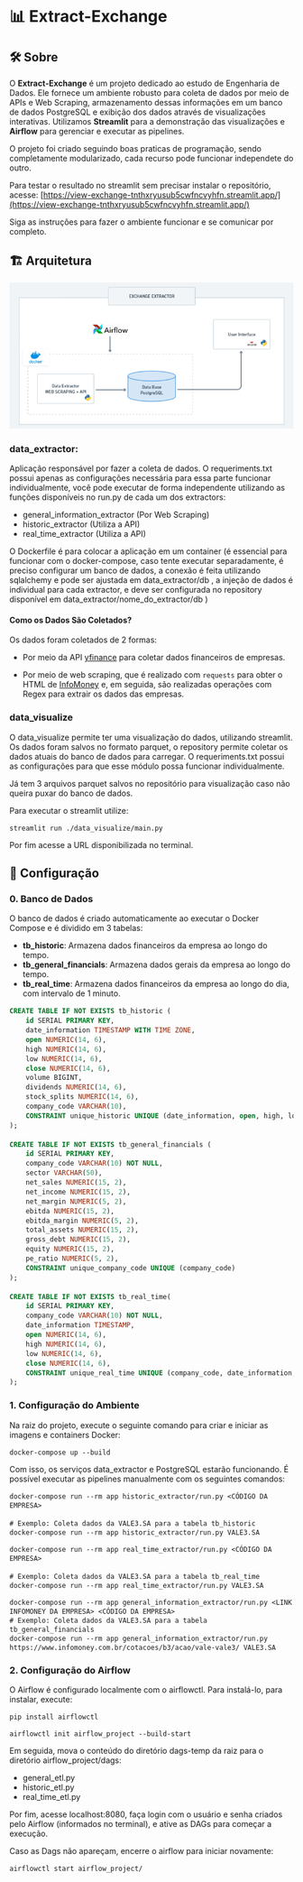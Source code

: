 # 📊 **Extract-Exchange**

## 🛠️ Sobre

O **Extract-Exchange** é um projeto dedicado ao estudo de Engenharia de Dados. Ele fornece um ambiente robusto para coleta de dados por meio de APIs e Web Scraping, armazenamento dessas informações em um banco de dados PostgreSQL e exibição dos dados através de visualizações interativas. Utilizamos **Streamlit** para a demonstração das visualizações e **Airflow** para gerenciar e executar as pipelines.

O projeto foi criado seguindo boas praticas de programação, sendo completamente modularizado, cada recurso pode funcionar independete do outro. 

Para testar o resultado no streamlit sem precisar instalar o repositório, acesse: [https://view-exchange-tnthxryusub5cwfncvyhfn.streamlit.app/](https://view-exchange-tnthxryusub5cwfncvyhfn.streamlit.app/)

Siga as instruções para fazer o ambiente funcionar e se comunicar por completo.

## 🏗️ Arquitetura

![Imagem da Arquitetura](image.png)

### data_extractor:
Aplicação responsável por fazer a coleta de dados. O requeriments.txt possui apenas as configurações necessária para essa parte funcionar individualmente, você pode executar de forma independente utilizando as funções disponíveis no run.py de cada um dos extractors:

- general_information_extractor (Por Web Scraping)
- historic_extractor (Utiliza a API)
- real_time_extractor (Utiliza a API)

O Dockerfile é para colocar a aplicação em um container (é essencial para funcionar com o docker-compose, caso tente executar separadamente, é preciso configurar um banco de dados, a conexão é feita utilizando sqlalchemy e pode ser ajustada em data_extractor/db , a injeção de dados é individual para cada extractor, e deve ser configurada no repository disponível em data_extractor/nome_do_extractor/db )

#### Como os Dados São Coletados?

Os dados foram coletados de 2 formas:
- Por meio da API [yfinance](https://github.com/ranaroussi/yfinance) para coletar dados financeiros de empresas.

- Por meio de web scraping, que é realizado com `requests` para obter o HTML de [InfoMoney](https://www.infomoney.com.br/) e, em seguida, são realizadas operações com Regex para extrair os dados das empresas.

### data_visualize
O data_visualize permite ter uma visualização do dados, utilizando streamlit. Os dados foram salvos no formato parquet, o repository permite coletar os dados atuais do banco de dados para carregar. O requeriments.txt possui as configurações para que esse módulo possa funcionar individualmente. 

Já tem 3 arquivos parquet salvos no repositório para visualização caso não queira puxar do banco de dados.

Para executar o streamlit utilize:

```
streamlit run ./data_visualize/main.py
```

Por fim acesse a URL disponibilizada no terminal.


## 🔧 Configuração

### 0. Banco de Dados

O banco de dados é criado automaticamente ao executar o Docker Compose e é dividido em 3 tabelas:

- **tb_historic**: Armazena dados financeiros da empresa ao longo do tempo. 
- **tb_general_financials**: Armazena dados gerais da empresa ao longo do tempo. 
- **tb_real_time**: Armazena dados financeiros da empresa ao longo do dia, com intervalo de 1 minuto.  

```sql
CREATE TABLE IF NOT EXISTS tb_historic (
    id SERIAL PRIMARY KEY,
    date_information TIMESTAMP WITH TIME ZONE,
    open NUMERIC(14, 6),
    high NUMERIC(14, 6),
    low NUMERIC(14, 6),
    close NUMERIC(14, 6),
    volume BIGINT,
    dividends NUMERIC(14, 6),
    stock_splits NUMERIC(14, 6),
    company_code VARCHAR(10),
    CONSTRAINT unique_historic UNIQUE (date_information, open, high, low, close, volume, dividends, stock_splits, company_code)
);

CREATE TABLE IF NOT EXISTS tb_general_financials (
    id SERIAL PRIMARY KEY,
    company_code VARCHAR(10) NOT NULL,
    sector VARCHAR(50),
    net_sales NUMERIC(15, 2),
    net_income NUMERIC(15, 2),
    net_margin NUMERIC(5, 2),
    ebitda NUMERIC(15, 2),
    ebitda_margin NUMERIC(5, 2),
    total_assets NUMERIC(15, 2),
    gross_debt NUMERIC(15, 2),
    equity NUMERIC(15, 2),
    pe_ratio NUMERIC(5, 2),
    CONSTRAINT unique_company_code UNIQUE (company_code)
);

CREATE TABLE IF NOT EXISTS tb_real_time(
    id SERIAL PRIMARY KEY,
    company_code VARCHAR(10) NOT NULL,
    date_information TIMESTAMP,
    open NUMERIC(14, 6),
    high NUMERIC(14, 6),
    low NUMERIC(14, 6),
    close NUMERIC(14, 6),
    CONSTRAINT unique_real_time UNIQUE (company_code, date_information, open, high, low, close)
);
```
### 1. Configuração do Ambiente
Na raiz do projeto, execute o seguinte comando para criar e iniciar as imagens e containers Docker:

```
docker-compose up --build
```

Com isso, os serviços data_extractor e PostgreSQL estarão funcionando. É possível executar as pipelines manualmente com os seguintes comandos:

```
docker-compose run --rm app historic_extractor/run.py <CÓDIGO DA EMPRESA>

# Exemplo: Coleta dados da VALE3.SA para a tabela tb_historic
docker-compose run --rm app historic_extractor/run.py VALE3.SA
```

```
docker-compose run --rm app real_time_extractor/run.py <CÓDIGO DA EMPRESA>

# Exemplo: Coleta dados da VALE3.SA para a tabela tb_real_time
docker-compose run --rm app real_time_extractor/run.py VALE3.SA
```

```
docker-compose run --rm app general_information_extractor/run.py <LINK INFOMONEY DA EMPRESA> <CÓDIGO DA EMPRESA>
# Exemplo: Coleta dados da VALE3.SA para a tabela tb_general_financials
docker-compose run --rm app general_information_extractor/run.py https://www.infomoney.com.br/cotacoes/b3/acao/vale-vale3/ VALE3.SA
```

### 2. Configuração do Airflow

O Airflow é configurado localmente com o airflowctl. Para instalá-lo, para instalar, execute:

```
pip install airflowctl
```

```
airflowctl init airflow_project --build-start
```

Em seguida, mova o conteúdo do diretório dags-temp da raiz para o diretório airflow_project/dags:

- general_etl.py
- historic_etl.py
- real_time_etl.py

Por fim, acesse localhost:8080, faça login com o usuário e senha criados pelo Airflow (informados no terminal), e ative as DAGs para começar a execução.

Caso as Dags não apareçam, encerre o airflow para iniciar novamente:

```
airflowctl start airflow_project/
```

